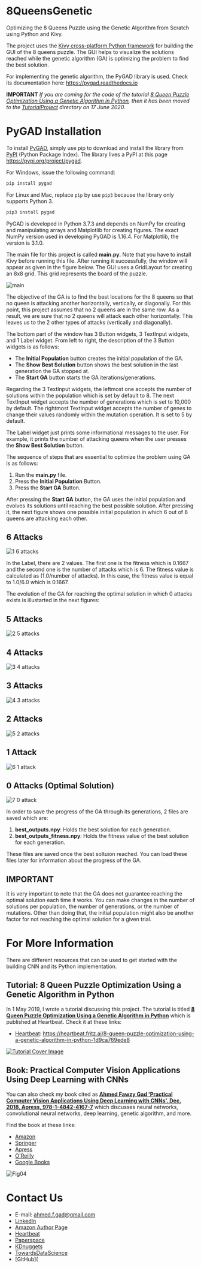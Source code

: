 # 8QueensGenetic
Optimizing the 8 Queens Puzzle using the Genetic Algorithm from Scratch using Python and Kivy.

The project uses the [Kivy cross-platform Python framework](https://github.com/kivy/kivy) for building the GUI of the 8 queens puzzle. The GUI helps to visualize the solutions reached while the genetic algorithm (GA) is optimizing the problem to find the best solution.

For implementing the genetic algorithm, the PyGAD library is used. Check its documentation here: https://pygad.readthedocs.io

**IMPORTANT** *If you are coming for the code of the tutorial [8 Queen Puzzle Optimization Using a Genetic Algorithm in Python](https://heartbeat.fritz.ai/8-queen-puzzle-optimization-using-a-genetic-algorithm-in-python-1d9ca769ede8), then it has been moved to the [TutorialProject](https://github.com/ahmedfgad/8QueensGenetic/tree/master/TutorialProject) directory on 17 June 2020.*

# PyGAD Installation

To install [PyGAD](https://pypi.org/project/pygad), simply use pip to download and install the library from [PyPI](https://pypi.org/project/pygad) (Python Package Index). The library lives a PyPI at this page https://pypi.org/project/pygad.

For Windows, issue the following command:

```python
pip install pygad
```

For Linux and Mac, replace `pip` by use `pip3` because the library only supports Python 3.

```python
pip3 install pygad
```

PyGAD is developed in Python 3.7.3 and depends on NumPy for creating and manipulating arrays and Matplotlib for creating figures. The exact NumPy version used in developing PyGAD is 1.16.4. For Matplotlib, the version is 3.1.0.



The main file for this project is called **main.py**. Note that you have to install Kivy before running this file. After running it successfully, the window will appear as given in the figure below. The GUI uses a GridLayout for creating an 8x8 grid. This grid represents the board of the puzzle.

![main](https://user-images.githubusercontent.com/16560492/58335124-2f1e4e00-7e41-11e9-9328-fc3b5cd95f41.jpg)

The objective of the GA is to find the best locations for the 8 queens so that no queen is attacking another horizontally, vertically, or diagonally. For this point, this project assumes that no 2 queens are in the same row. As a result, we are sure that no 2 queens will attack each other horizontally. This leaves us to the 2 other types of attacks (vertically and diagonally).

The bottom part of the window has 3 Button widgets, 3 TextInput widgets, and 1 Label widget. From left to right, the description of the 3 Button widgets is as follows:

* The **Initial Population** button creates the initial population of the GA.
* The **Show Best Solution** button shows the best solution in the last generation the GA stopped at.
* The **Start GA** button starts the GA iterations/generations.

Regarding the 3 TextInput widgets, the leftmost one accepts the number of solutions within the population which is set by default to 8. The next TextInput widget accepts the number of generations which is set to 10,000 by default. The rightmost TextInput widget accepts the number of genes to change their values randomly within the mutation operation. It is set to 5 by default.

The Label widget just prints some informational messages to the user. For example, it prints the number of attacking queens when the user presses the **Show Best Solution** button.


The sequence of steps that are essential to optimize the problem using GA is as follows:
1. Run the **main.py** file.
2. Press the **Initial Population** Button.
3. Press the **Start GA** Button.

After pressing the **Start GA** button, the GA uses the initial population and evolves its solutions until reaching the best possible solution. After pressing it, the next figure shows one possible initial population in which 6 out of 8 queens are attacking each other. 

## 6 Attacks
![1  6 attacks](https://user-images.githubusercontent.com/16560492/58335727-840e9400-7e42-11e9-830d-6d6b9bdad67a.jpg)

In the Label, there are 2 values. The first one is the fitness which is 0.1667 and the second one is the number of attacks which is 6. The fitness value is calculated as (1.0/number of attacks). In this case, the fitness value is equal to 1.0/6.0 which is 0.1667.

The evolution of the GA for reaching the optimal solution in which 0 attacks exists is illustarted in the next figures:

## 5 Attacks
![2  5 attacks](https://user-images.githubusercontent.com/16560492/58336029-321a3e00-7e43-11e9-860e-99aaf16a1d67.jpg)

## 4 Attacks
![3  4 attacks](https://user-images.githubusercontent.com/16560492/58336030-321a3e00-7e43-11e9-972d-1e948fbd62ee.jpg)

## 3 Attacks
![4  3 attacks](https://user-images.githubusercontent.com/16560492/58336031-321a3e00-7e43-11e9-9b6b-83b9de252186.jpg)

## 2 Attacks
![5  2 attacks](https://user-images.githubusercontent.com/16560492/58336032-32b2d480-7e43-11e9-87d1-48dfdd305cc6.jpg)

## 1 Attack
![6  1 attack](https://user-images.githubusercontent.com/16560492/58336033-32b2d480-7e43-11e9-9626-080f5e922825.jpg)

## 0 Attacks (Optimal Solution)
![7  0 attack](https://user-images.githubusercontent.com/16560492/58336034-32b2d480-7e43-11e9-801d-38bf028c7359.jpg)

In order to save the progress of the GA through its generations, 2 files are saved which are:
1. **best_outputs.npy**: Holds the best solution for each generation.
2. **best_outputs_fitness.npy**: Holds the fitness value of the best solution for each generation.

These files are saved once the best soltuion reached. You can load these files later for information about the progress of the GA.

## IMPORTANT
It is very important to note that the GA does not guarantee reaching the optimal solution each time it works. You can make changes in the number of solutions per population, the number of generations, or the number of mutations. Other than doing that, the initial population might also be another factor for not reaching the optimal solution for a given trial.

# For More Information

There are different resources that can be used to get started with the building CNN and its Python implementation. 

## Tutorial: 8 Queen Puzzle Optimization Using a Genetic Algorithm in Python

In 1 May 2019, I wrote a tutorial discussing this project. The tutorial is titled [**8 Queen Puzzle Optimization Using a Genetic Algorithm in Python**](https://heartbeat.fritz.ai/8-queen-puzzle-optimization-using-a-genetic-algorithm-in-python-1d9ca769ede8) which is published at Heartbeat. Check it at these links:

- [Heartbeat](https://heartbeat.fritz.ai/8-queen-puzzle-optimization-using-a-genetic-algorithm-in-python-1d9ca769ede8): https://heartbeat.fritz.ai/8-queen-puzzle-optimization-using-a-genetic-algorithm-in-python-1d9ca769ede8

[![Tutorial Cover Image](https://miro.medium.com/max/3240/1*4tHGUbApzoB5rKHIJi9zmg.jpeg)](https://heartbeat.fritz.ai/8-queen-puzzle-optimization-using-a-genetic-algorithm-in-python-1d9ca769ede8)

## Book: Practical Computer Vision Applications Using Deep Learning with CNNs

You can also check my book cited as [**Ahmed Fawzy Gad 'Practical Computer Vision Applications Using Deep Learning with CNNs'. Dec. 2018, Apress, 978-1-4842-4167-7**](https://www.amazon.com/Practical-Computer-Vision-Applications-Learning/dp/1484241665) which discusses neural networks, convolutional neural networks, deep learning, genetic algorithm, and more.

Find the book at these links:

- [Amazon](https://www.amazon.com/Practical-Computer-Vision-Applications-Learning/dp/1484241665)
- [Springer](https://link.springer.com/book/10.1007/978-1-4842-4167-7)
- [Apress](https://www.apress.com/gp/book/9781484241660)
- [O'Reilly](https://www.oreilly.com/library/view/practical-computer-vision/9781484241677)
- [Google Books](https://books.google.com.eg/books?id=xLd9DwAAQBAJ)

![Fig04](https://user-images.githubusercontent.com/16560492/78830077-ae7c2800-79e7-11ea-980b-53b6bd879eeb.jpg)

# Contact Us

* E-mail: ahmed.f.gad@gmail.com
* [LinkedIn](https://www.linkedin.com/in/ahmedfgad)
* [Amazon Author Page](https://amazon.com/author/ahmedgad)
* [Heartbeat](https://heartbeat.fritz.ai/@ahmedfgad)
* [Paperspace](https://blog.paperspace.com/author/ahmed)
* [KDnuggets](https://kdnuggets.com/author/ahmed-gad)
* [TowardsDataScience](https://towardsdatascience.com/@ahmedfgad)
* [GitHub](